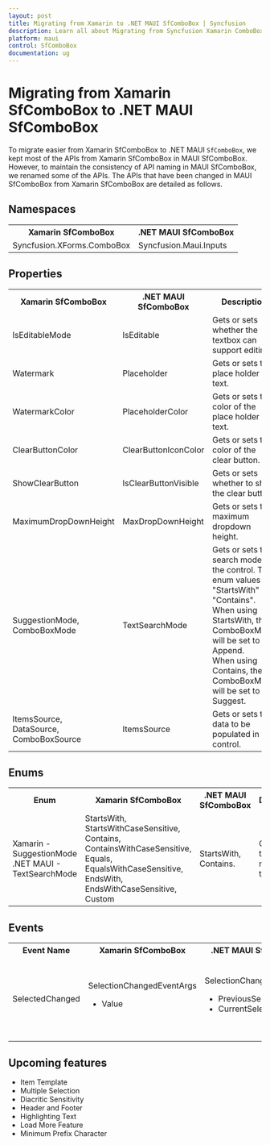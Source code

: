 ```yaml
---
layout: post
title: Migrating from Xamarin to .NET MAUI SfComboBox | Syncfusion 
description: Learn all about Migrating from Syncfusion Xamarin ComboBox to Syncfusion .NET MAUI ComboBox control and more here.
platform: maui
control: SfComboBox
documentation: ug
---  
```


# Migrating from Xamarin SfComboBox to .NET MAUI SfComboBox 

To migrate easier from Xamarin SfComboBox to .NET MAUI `SfComboBox`, we kept most of the APIs from Xamarin SfComboBox in MAUI SfComboBox. However, to maintain the consistency of API naming in MAUI SfComboBox, we renamed some of the APIs. The APIs that have been changed in MAUI SfComboBox from Xamarin SfComboBox are detailed as follows.

## Namespaces 

<table>
<tr>
<th>Xamarin SfComboBox</th>
<th>.NET MAUI SfComboBox</th></tr>
<tr>
<td>Syncfusion.XForms.ComboBox</td>
<td>Syncfusion.Maui.Inputs</td></tr>
</table>

## Properties

<table> 
<tr>
<th>Xamarin SfComboBox</th>
<th>.NET MAUI SfComboBox</th>
<th>Description</th></tr>
<tr>
<td>IsEditableMode</td>
<td>IsEditable</td>
<td>Gets or sets whether the textbox can support editing.</td></tr>
<tr>
<td>Watermark</td>
<td>Placeholder</td>
<td>Gets or sets the place holder text.</td></tr>
<tr>
<td>WatermarkColor</td>
<td>PlaceholderColor</td>
<td>Gets or sets the color of the place holder text.</td></tr>
<tr>
<td>ClearButtonColor</td>
<td>ClearButtonIconColor</td>
<td>Gets or sets the color of the clear button.</td></tr>
<tr>
<td>ShowClearButton</td>
<td>IsClearButtonVisible</td>
<td>Gets or sets whether to show the clear button.</td></tr>
<tr>
<td>MaximumDropDownHeight</td>
<td>MaxDropDownHeight</td>
<td>Gets or sets the maximum dropdown height.</td></tr>
<tr>
<td>SuggestionMode,<br/>ComboBoxMode</td>
<td>TextSearchMode</td>
<td>Gets or sets the search mode of the control. The enum values are "StartsWith" and "Contains". <br/>When using StartsWith, the ComboBoxMode will be set to Append. <br/> When using Contains, the ComboBoxMode will be set to Suggest.</td></tr>
<tr>
<td>ItemsSource,<br/>DataSource,<br/>ComboBoxSource </td>
<td>ItemsSource</td>
<td>Gets or sets the data to be populated in the control.</td></tr>
</table> 

## Enums

<table>
<tr>
<th>Enum</th>
<th>Xamarin SfComboBox</th>
<th>.NET MAUI SfComboBox</th>
<th>Description</th></tr>
<tr>
<td>Xamarin - SuggestionMode <br/> .NET MAUI - TextSearchMode</td>
<td>StartsWith,<br/>StartsWithCaseSensitive,<br/>Contains,<br/>ContainsWithCaseSensitive,<br/>Equals,<br/>EqualsWithCaseSensitive,<br/>EndsWith,<br/>EndsWithCaseSensitive,<br/>Custom</td>
<td>StartsWith,<br/>Contains.</td>
<td>Gets or sets the search mode of the control.</td></tr>
</table>

## Events

<table> 
<tr>
<th>Event Name</th>
<th>Xamarin SfComboBox</th>
<th>.NET MAUI SfComboBox</th>
<th>Description</th></tr>
<tr>
<td>SelectedChanged</td>
<td>SelectionChangedEventArgs<br/> <ul><li>Value</li></ul></td>
<td>SelectionChangedEventArgs<br/> <ul> <li>PreviousSelection </li> <li> CurrentSelection</li> </ul></td>
<td>Raises when an item is selected in the dropdown or the SelectedItem is set programatically.Returns the previous selected item and the currently selected item</td></tr>

</table> 

## Upcoming features

  * Item Template
  * Multiple Selection
  * Diacritic Sensitivity
  * Header and Footer
  * Highlighting Text
  * Load More Feature
  * Minimum Prefix Character